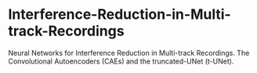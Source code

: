 # Interference-Reduction-in-Multi-track-Recordings
Neural Networks for Interference Reduction in Multi-track Recordings. The Convolutional Autoencoders (CAEs) and the truncated-UNet (t-UNet).
